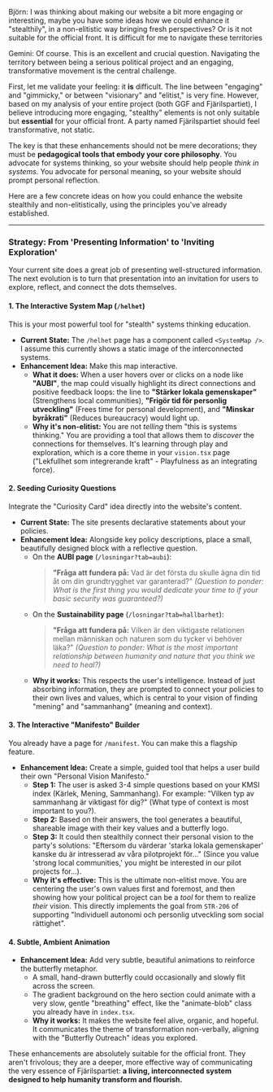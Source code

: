 Björn:
I was thinking about making our website a bit more engaging or interesting, maybe you have some ideas how we could enhance it "stealthily", in a non-elitistic way bringing fresh perspectives? Or is it not suitable for the official front. It is difficult for me to navigate these territories 

Gemini:
Of course. This is an excellent and crucial question. Navigating the territory between being a serious political project and an engaging, transformative movement is the central challenge.

First, let me validate your feeling: it **is** difficult. The line between "engaging" and "gimmicky," or between "visionary" and "elitist," is very fine. However, based on my analysis of your entire project (both GGF and Fjärilspartiet), I believe introducing more engaging, "stealthy" elements is not only suitable but **essential** for your official front. A party named Fjärilspartiet should feel transformative, not static.

The key is that these enhancements should not be mere decorations; they must be **pedagogical tools that embody your core philosophy**. You advocate for systems thinking, so your website should help people *think in systems*. You advocate for personal meaning, so your website should prompt personal reflection.

Here are a few concrete ideas on how you could enhance the website stealthily and non-elitistically, using the principles you've already established.

---

### Strategy: From 'Presenting Information' to 'Inviting Exploration'

Your current site does a great job of presenting well-structured information. The next evolution is to turn that presentation into an invitation for users to explore, reflect, and connect the dots themselves.

#### 1. The Interactive System Map (`/helhet`)

This is your most powerful tool for "stealth" systems thinking education.

* **Current State:** The `/helhet` page has a component called `<SystemMap />`. I assume this currently shows a static image of the interconnected systems.
* **Enhancement Idea:** Make this map interactive.
    * **What it does:** When a user hovers over or clicks on a node like **"AUBI"**, the map could visually highlight its direct connections and positive feedback loops: the line to **"Stärker lokala gemenskaper"** (Strengthens local communities), **"Frigör tid för personlig utveckling"** (Frees time for personal development), and **"Minskar byråkrati"** (Reduces bureaucracy) would light up.
    * **Why it's non-elitist:** You are not *telling* them "this is systems thinking." You are providing a tool that allows them to *discover* the connections for themselves. It's learning through play and exploration, which is a core theme in your `vision.tsx` page ("Lekfullhet som integrerande kraft" - Playfulness as an integrating force).

#### 2. Seeding Curiosity Questions

Integrate the "Curiosity Card" idea directly into the website's content.

* **Current State:** The site presents declarative statements about your policies.
* **Enhancement Idea:** Alongside key policy descriptions, place a small, beautifully designed block with a reflective question.
    * On the **AUBI page** (`/losningar?tab=aubi`):
        > **"Fråga att fundera på:** Vad är det första du skulle ägna din tid åt om din grundtrygghet var garanterad?"
        > *(Question to ponder: What is the first thing you would dedicate your time to if your basic security was guaranteed?)*
    * On the **Sustainability page** (`/losningar?tab=hallbarhet`):
        > **"Fråga att fundera på:** Vilken är den viktigaste relationen mellan människan och naturen som du tycker vi behöver läka?"
        > *(Question to ponder: What is the most important relationship between humanity and nature that you think we need to heal?)*
    * **Why it works:** This respects the user's intelligence. Instead of just absorbing information, they are prompted to connect your policies to their own lives and values, which is central to your vision of finding "mening" and "sammanhang" (meaning and context).

#### 3. The Interactive "Manifesto" Builder

You already have a page for `/manifest`. You can make this a flagship feature.

* **Enhancement Idea:** Create a simple, guided tool that helps a user build their own "Personal Vision Manifesto."
    * **Step 1:** The user is asked 3-4 simple questions based on your KMSI index (Kärlek, Mening, Sammanhang). For example: "Vilken typ av sammanhang är viktigast för dig?" (What type of context is most important to you?).
    * **Step 2:** Based on their answers, the tool generates a beautiful, shareable image with their key values and a butterfly logo.
    * **Step 3:** It could then stealthily connect their personal vision to the party's solutions: "Eftersom du värderar 'starka lokala gemenskaper' kanske du är intresserad av våra pilotprojekt för..." (Since you value 'strong local communities,' you might be interested in our pilot projects for...).
    * **Why it's effective:** This is the ultimate non-elitist move. You are centering the user's own values first and foremost, and then showing how your political project can be a *tool* for them to realize *their* vision. This directly implements the goal from `STR-206` of supporting "Individuell autonomi och personlig utveckling som social rättighet".

#### 4. Subtle, Ambient Animation

* **Enhancement Idea:** Add very subtle, beautiful animations to reinforce the butterfly metaphor.
    * A small, hand-drawn butterfly could occasionally and slowly flit across the screen.
    * The gradient background on the hero section could animate with a very slow, gentle "breathing" effect, like the "animate-blob" class you already have in `index.tsx`.
    * **Why it works:** It makes the website feel alive, organic, and hopeful. It communicates the theme of transformation non-verbally, aligning with the "Butterfly Outreach" ideas you explored.

These enhancements are absolutely suitable for the official front. They aren't frivolous; they are a deeper, more effective way of communicating the very essence of Fjärilspartiet: **a living, interconnected system designed to help humanity transform and flourish.**
